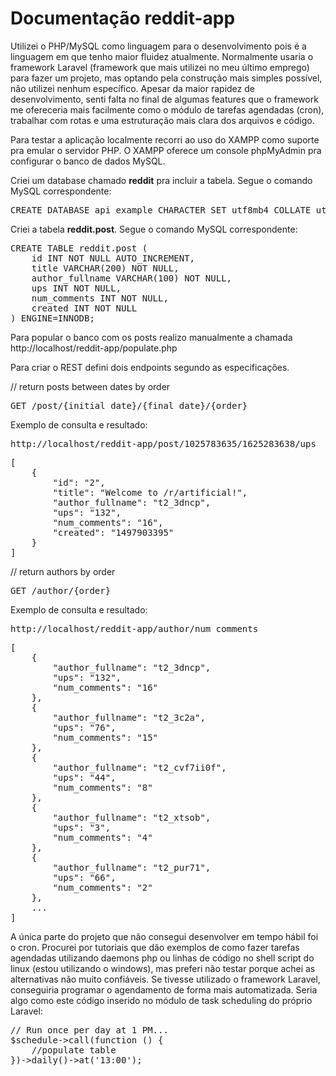 # Documentação reddit-app

Utilizei o PHP/MySQL como linguagem para o desenvolvimento pois é a linguagem em que tenho maior fluidez atualmente. Normalmente usaria o framework Laravel (framework que mais utilizei no meu último emprego) para fazer um projeto, mas optando pela construção mais simples possível, não utilizei nenhum específico. Apesar da maior rapidez de desenvolvimento, senti falta no final de algumas features que o framework me ofereceria mais facilmente como o módulo de tarefas agendadas (cron), trabalhar com rotas e uma estruturação mais clara dos arquivos e código.

Para testar a aplicação localmente recorri ao uso do XAMPP como suporte pra emular o servidor PHP.
O XAMPP oferece um console phpMyAdmin pra configurar o banco de dados MySQL. 

Criei um database chamado <b>reddit</b> pra incluir a tabela. Segue o comando MySQL correspondente: 
<pre>CREATE DATABASE api_example CHARACTER SET utf8mb4 COLLATE utf8mb4_unicode_ci;</pre>

Criei a tabela <b>reddit.post</b>. Segue o comando MySQL correspondente: 
<pre>CREATE TABLE reddit.post (
    id INT NOT NULL AUTO_INCREMENT,
    title VARCHAR(200) NOT NULL,
    author_fullname VARCHAR(100) NOT NULL,
    ups INT NOT NULL,
    num_comments INT NOT NULL,
    created INT NOT NULL
) ENGINE=INNODB;
</pre>

Para popular o banco com os posts realizo manualmente a chamada http://localhost/reddit-app/populate.php

Para criar o REST defini dois endpoints segundo as especificações.

// return posts between dates by order
<pre>GET /post/{initial_date}/{final_date}/{order}</pre>

Exemplo de consulta e resultado:
<pre>
http://localhost/reddit-app/post/1025783635/1625283638/ups
</pre>
<pre>
[
    {
        "id": "2",
        "title": "Welcome to /r/artificial!",
        "author_fullname": "t2_3dncp",
        "ups": "132",
        "num_comments": "16",
        "created": "1497903395"
    }
]
</pre>

// return authors by order
<pre>GET /author/{order}</pre>

Exemplo de consulta e resultado:
<pre>
http://localhost/reddit-app/author/num_comments
</pre>
<pre>
[
    {
        "author_fullname": "t2_3dncp",
        "ups": "132",
        "num_comments": "16"
    },
    {
        "author_fullname": "t2_3c2a",
        "ups": "76",
        "num_comments": "15"
    },
    {
        "author_fullname": "t2_cvf7ii0f",
        "ups": "44",
        "num_comments": "8"
    },
    {
        "author_fullname": "t2_xtsob",
        "ups": "3",
        "num_comments": "4"
    },
    {
        "author_fullname": "t2_pur71",
        "ups": "66",
        "num_comments": "2"
    },
    ...
]
</pre>

A única parte do projeto que não consegui desenvolver em tempo hábil foi o cron. Procurei por tutoriais que dão exemplos de como fazer tarefas agendadas utilizando daemons php ou linhas de código no shell script do linux (estou utilizando o windows), mas preferi não testar porque achei as alternativas não muito confiáveis. Se tivesse utilizado o framework Laravel, conseguiria programar o agendamento de forma mais automatizada. Seria algo como este código inserido no módulo de task scheduling do próprio Laravel:
<pre>
// Run once per day at 1 PM...
$schedule->call(function () {
    //populate table
})->daily()->at('13:00');
</pre>
